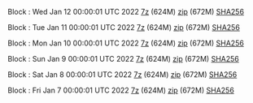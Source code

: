 Block : Wed Jan 12 00:00:01 UTC 2022 [7z](https://transfer.sh/8od8VX/bootstrap.dat.20220112.7z) (624M) [zip](https://transfer.sh/5MPIJR/bootstrap.dat.20220112.zip) (672M) [SHA256](https://transfer.sh/2Jey3h/sha256.txt)

Block : Tue Jan 11 00:00:01 UTC 2022 [7z](https://transfer.sh/OtoslW/bootstrap.dat.20220111.7z) (624M) [zip](https://transfer.sh/7UTu1g/bootstrap.dat.20220111.zip) (672M) [SHA256](https://transfer.sh/MN8IPD/sha256.txt)

Block : Mon Jan 10 00:00:01 UTC 2022 [7z](https://transfer.sh/6SfgEU/bootstrap.dat.20220110.7z) (624M) [zip](https://transfer.sh/iSkxFt/bootstrap.dat.20220110.zip) (672M) [SHA256](https://transfer.sh/krmWsC/sha256.txt)

Block : Sun Jan  9 00:00:01 UTC 2022 [7z]() (624M) [zip]() (672M) [SHA256](https://transfer.sh/xwOlTl/sha256.txt)

Block : Sat Jan  8 00:00:01 UTC 2022 [7z](https://transfer.sh/sc7yfI/bootstrap.dat.20220108.7z) (624M) [zip](https://transfer.sh/lJM29O/bootstrap.dat.20220108.zip) (672M) [SHA256](https://transfer.sh/ynOlOD/sha256.txt)

Block : Fri Jan  7 00:00:01 UTC 2022 [7z](https://transfer.sh/EFJxUJ/bootstrap.dat.20220107.7z) (624M) [zip](https://transfer.sh/8ewIxb/bootstrap.dat.20220107.zip) (672M) [SHA256](https://transfer.sh/RMUcfo/sha256.txt)
